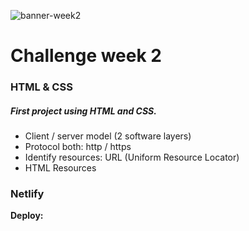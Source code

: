 ![banner-week2](https://www.isbrasil.info/blog/_images/blog/destaques/2018/05/28/html-x-css-afinal-quais-sao-as-diferencas_1b35feb55a5e269746bc6bc148337033.webp)

# Challenge week 2

### HTML & CSS

##### First project using HTML and CSS.

-   Client / server model (2 software layers)
-   Protocol both: http / https
-   Identify resources: URL (Uniform Resource Locator)
-   HTML Resources

### Netlify

**Deploy:**
